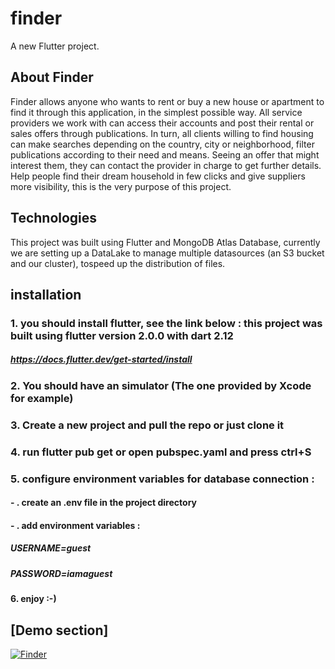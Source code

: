 # finder

A new Flutter project.

## About Finder

Finder allows anyone who wants to rent or buy a new house or apartment to find it through this application, in the simplest possible way.
All service providers we work with can access their accounts and post their rental  or sales offers through publications. 
In turn, all clients willing to find housing can make searches depending on the country, city or neighborhood, filter publications according to their need and  means. Seeing an offer that might interest them, they can contact the provider in charge to get further details.
Help people find their dream household in few clicks and give suppliers more visibility, this is the very purpose of this project.

## Technologies 

This project was built using Flutter and MongoDB Atlas Database, currently we are setting up a DataLake to manage multiple datasources (an S3 bucket and our cluster), tospeed up the distribution of files.

## installation 

### 1. you should install flutter, see the link below : this project was built using flutter version 2.0.0 with dart 2.12
##### https://docs.flutter.dev/get-started/install

### 2. You should have an simulator (The one provided by Xcode for example)

### 3. Create a new project and pull the repo or just clone it

### 4. run flutter pub get or open pubspec.yaml and press ctrl+S

### 5. configure environment variables for database connection :

#### - . create an .env file in the project directory 

#### - . add environment variables : 
##### USERNAME=guest 
##### PASSWORD=iamaguest

#### 6. enjoy :-)

## [Demo section]

[![Finder](https://img.youtube.com/vi/ClZATpg_5iw/0.jpg)](https://www.youtube.com/watch?v=ClZATpg_5iw&ab_channel=CheikhAhmadouBambaDIOP)
